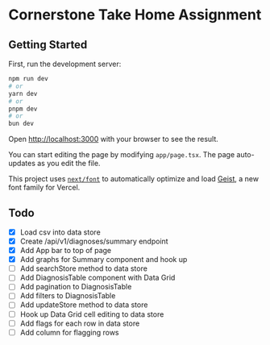 # Cornerstone Take Home Assignment

## Getting Started

First, run the development server:

```bash
npm run dev
# or
yarn dev
# or
pnpm dev
# or
bun dev
```

Open [http://localhost:3000](http://localhost:3000) with your browser to see the result.

You can start editing the page by modifying `app/page.tsx`. The page auto-updates as you edit the file.

This project uses [`next/font`](https://nextjs.org/docs/app/building-your-application/optimizing/fonts) to automatically optimize and load [Geist](https://vercel.com/font), a new font family for Vercel.

## Todo

- [x] Load csv into data store
- [x] Create /api/v1/diagnoses/summary endpoint
- [x] Add App bar to top of page
- [x] Add graphs for Summary component and hook up
- [ ] Add searchStore method to data store
- [ ] Add DiagnosisTable component with Data Grid
- [ ] Add pagination to DiagnosisTable
- [ ] Add filters to DiagnosisTable
- [ ] Add updateStore method to data store
- [ ] Hook up Data Grid cell editing to data store
- [ ] Add flags for each row in data store
- [ ] Add column for flagging rows

